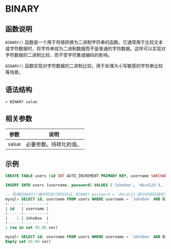 # **BINARY**

## **函数说明**

`BINARY()` 函数是一个用于将值转换为二进制字符串的函数。它通常用于比较文本或字符数据时，将字符串视为二进制数据而不是普通的字符数据。这样可以实现对字符数据的二进制比较，而不受字符集或编码的影响。

`BINARY()` 函数实现对字符数据的二进制比较，用于处理大小写敏感的字符串比较等场景。

## **语法结构**

```
> BINARY value

```

## **相关参数**

|  参数  | 说明 |
|  ----  | ----  |
| value  | 必要参数。待转化的值。 |

## **示例**

```sql
CREATE TABLE users (id INT AUTO_INCREMENT PRIMARY KEY, username VARCHAR(50) NOT NULL, password VARCHAR(100) NOT NULL);

INSERT INTO users (username, password) VALUES ('JohnDoe', 'Abcd123'), ('AliceSmith', 'Efgh456'), ('BobJohnson', 'ijkl789');

-- 使用BINARY()操作符进行密码验证，BINARY password = 'Abcd123'部分将密码值视为二进制字符串，这样进行的比较是大小写敏感的。如果输入的密码与数据库中的记录匹配，查询将返回相应的用户 id 和 username，否则将返回空结果。
mysql> SELECT id, username FROM users WHERE username = 'JohnDoe' AND BINARY password = 'Abcd123';
+------+----------+
| id   | username |
+------+----------+
|    1 | JohnDoe  |
+------+----------+
1 row in set (0.00 sec)

mysql> SELECT id, username FROM users WHERE username = 'JohnDoe' AND BINARY password = 'abcd123';
Empty set (0.00 sec)
```
